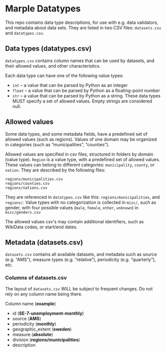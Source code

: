 # Marple Datatypes
This repo contains data type descriptions, for use with e.g. data validators, and metadata about data sets. They are listed in two CSV files: `datasets.csv` and `datatypes.csv`.

## Data types (datatypes.csv)
`datatypes.csv` contains column names that can be used by datasets, and their allowed values, and other characteristics.

Each data type can have one of the following value types:

* `int` – a value that can be parsed by Python as an integer 
* `float` – a value that can be parsed by Python as a floating-point number
* `str` – a value that can be parsed by Python as a string. These data types MUST specify a set of allowed values. Empty strings are considered null.


## Allowed values
Some data types, and some metadata fields, have a predefined set of allowed values (such as regions). Values of one domain may be organized in categories (such as “municipalities”, “counties”).

Allowed values are specified in csv files, structured in folders by domain (value type). `Region` is a value type, with a predefined set of allowed values. These values can belong to different categories: `municipality`, `county`, or `nation`. They are described by the following files:

    regions/municipalities.csv
    regions/counties.csv
    regions/nations.csv

They are referenced in `datatypes.csv` like this: `regions/municipalities`, and `regions/`. Value types with no categorization is collected in `misc/`, such as gender, with four possible values (`male`, `female`, `other`, `unknown`) in `misc/genders.csv`

The allowed values csv's may contain additional identifiers, such as WikiData codes, or start/end dates.

## Metadata (datasets.csv)
`datasets.csv` contains all available datasets, and metadata such as source (e.g. “AMS”), measure types (e.g. “relative”), periodicity (e.g. “quarterly”), etc.

### Columns of datasets.csv
The layout of `datasets.csv` WILL be subject to frequent changes. Do not rely on any column name being there. 

Column name (**example**)

* id (**SE-7-unemployment-monthly**)
* source (**AMS**)
* periodicity (**monthly**)
* geographic_extent (**sweden**)
* measure (**absolute**)
* division (**regions/municipalities**)
* description
